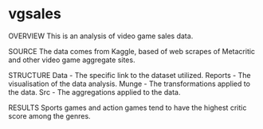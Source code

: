 # vgsales

OVERVIEW
This is an analysis of video game sales data.

SOURCE
The data comes from Kaggle, based of web scrapes of Metacritic and other video game aggregate sites.

STRUCTURE
Data - The specific link to the dataset utilized.
Reports - The visualisation of the data analysis.
Munge - The transformations applied to the data.
Src - The aggregations applied to the data. 

RESULTS
Sports games and action games tend to have the highest critic score among the genres.



